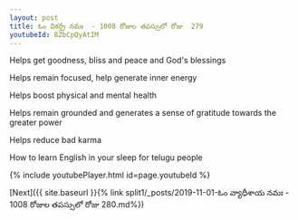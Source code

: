 ```yaml
---
layout: post
title: ఓం వికర్త్రే నమః  - 1008 రోజుల తపస్సులో రోజు  279
youtubeId: 8ZbCpQyAtIM
---
```

 
 
Helps get goodness, bliss and peace and God's blessings
 
Helps remain focused, help generate inner energy 
 
Helps boost physical and mental health 
 
Helps remain grounded and generates a sense of gratitude towards the greater power 
 
Helps reduce bad karma
 
How to learn English in your sleep for telugu people
 
 
 
 


{% include youtubePlayer.html id=page.youtubeId %}
 
[Next]({{ site.baseurl }}{% link split1/_posts/2019-11-01-ఓం వ్యాధీశాయ నమః  - 1008 రోజుల తపస్సులో రోజు  280.md%})
 
